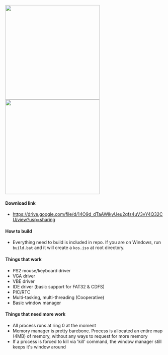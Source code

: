 <img height="300" src="https://i.imgur.com/AKzAEAK.png" />   <img height="300" src="https://i.imgur.com/CZ9bwY2.png" />

#### Download link
- https://drive.google.com/file/d/14O9d_dTaAWlkyUeu2qfs4uV3vY4Q32CU/view?usp=sharing

#### How to build
- Everything need to build is included in repo. If you are on Windows, run `build.bat` and it will create a `kos.iso` at root directory.

#### Things that work
- PS2 mouse/keyboard driver
- VGA driver
- VBE driver
- IDE driver (basic support for FAT32 & CDFS)
- PIC/RTC
- Multi-tasking, multi-threading (Cooperative)
- Basic window manager

#### Things that need more work
- All process runs at ring 0 at the moment
- Memory manager is pretty barebone. Process is allocated an entire map (4MB) of memory, without any ways to request for more memory
- If a process is forced to kill via 'kill' command, the window manager still keeps it's window around
